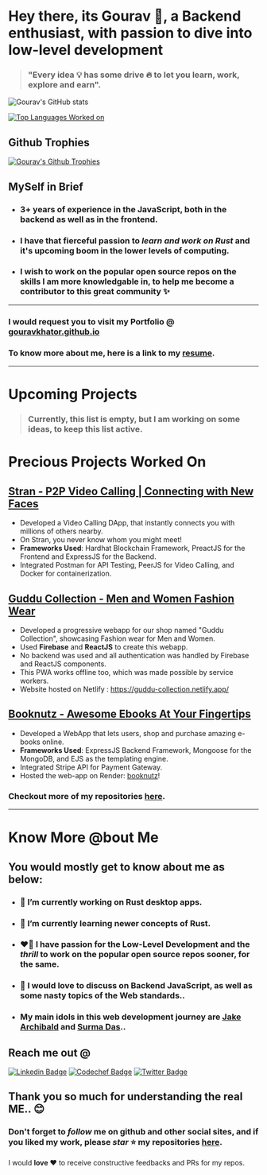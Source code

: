 # Hey there, its Gourav 👋, a Backend enthusiast, with passion to dive into low-level development

[comment]: < > "This whole text inside the double quotes, is a comment"
[comment]: < > "Github does not allow style tags or style attributes in html tags, or else we could add style tag and style the whole layout of this markdown.."

> ### **"Every idea 💡 has some drive 🔥 to let you learn, work, explore and earn".**

![Gourav's GitHub stats](https://github-readme-stats.vercel.app/api?username=gouravkhator&show_icons=true&include_all_commits=true&count_private=true&theme=gotham)

[comment]: < > "Hiding Jupyter Notebook, Java, EJS, C, SCSS in the top languages list"

[![Top Languages Worked on](https://github-readme-stats.vercel.app/api/top-langs/?username=gouravkhator&hide=jupyter%20notebook,java,ejs,c,scss&layout=compact&langs_count=8&custom_title=Top%20Languages%20Worked%20On&include_all_commits=true&count_private=true&theme=gotham)](https://github.com/gouravkhator/github-readme-stats)

## **Github Trophies**

[![Gourav's Github Trophies](https://github-profile-trophy.vercel.app/?username=gouravkhator&no-frame=true&no-bg=true&theme=nord)](https://github.com/gouravkhator/github-profile-trophy)

## MySelf in Brief

[comment]: < > "Adding h3 html tags below, so that the points are larger than the normal size"

- <h3><b>3+ years of experience in the JavaScript</b>, both in the backend as well as in the frontend.</h3>
- <h3>I have that fierceful passion to <em><b>learn and work on Rust</b></em> and it's upcoming boom in the lower levels of computing.</h3>
- <h3>I wish to work on the popular open source repos on the skills I am more knowledgable in, to help me become a contributor to this great community ✨</h3>

---

<h3><b>I would request you to visit my Portfolio @ <a href="https://gouravkhator.github.io/">gouravkhator.github.io</a></b></h3>

<h3><b>To know more about me, here is a link to my <a href="https://drive.google.com/file/d/1LheHuKCc8MaftpwWwMSkPOGGJjhoAMa_/view?usp=sharing">resume</a>.</b></h3>

---

# Upcoming Projects

> ### **Currently, this list is empty, but I am working on some ideas, to keep this list active.**

# Precious Projects Worked On

## [Stran - P2P Video Calling | Connecting with New Faces](https://github.com/gouravkhator/stran)

- Developed a Video Calling DApp, that instantly connects you with millions of others nearby.
- On Stran, you never know whom you might meet!
- **Frameworks Used**: Hardhat Blockchain Framework, PreactJS for the Frontend and ExpressJS for the Backend.
- Integrated Postman for API Testing, PeerJS for Video Calling, and Docker for containerization.

## [Guddu Collection - Men and Women Fashion Wear](https://github.com/gouravkhator/guddu-collection)

- Developed a progressive webapp for our shop named "Guddu Collection", showcasing Fashion wear for Men and Women.
- Used **Firebase** and **ReactJS** to create this webapp.
- No backend was used and all authentication was handled by Firebase and ReactJS components.
- This PWA works offline too, which was made possible by service workers.
- Website hosted on Netlify : https://guddu-collection.netlify.app/

## [Booknutz - Awesome Ebooks At Your Fingertips](https://github.com/gouravkhator/booknutz)

- Developed a WebApp that lets users, shop and purchase amazing e-books online.
- **Frameworks Used**: ExpressJS Backend Framework, Mongoose for the MongoDB, and EJS as the templating engine.
- Integrated Stripe API for Payment Gateway.
- Hosted the web-app on Render: [booknutz](https://booknutz.onrender.com/)!

### **Checkout more of my repositories [here](https://github.com/gouravkhator?tab=repositories).**

---

# Know More @bout Me

## You would mostly get to know about me as below:

- <h3>🔭 I’m currently working on <b>Rust desktop apps.</b></h3>
- <h3>🌱 I’m currently learning newer concepts of <b>Rust.</b></h3>
- <h3>❤️‍🔥 I have passion for the <b>Low-Level Development</b> and the <em><b>thrill</b></em> to work on the popular open source repos sooner, for the same.</h3>
- <h3>💬 I would love to discuss on <b>Backend JavaScript</b>, as well as some nasty topics of the Web standards..</h3>
- <h3>My main idols in this web development journey are <a href="https://github.com/jakearchibald"><b>Jake Archibald</b></a> and <a href="https://github.com/surma"><b>Surma Das</b></a>..<h3>

## **Reach me out @**

[![Linkedin Badge](https://img.shields.io/badge/-Gourav_Khator-blue?style=flat-circle&logo=Linkedin&logoColor=white&link=https://www.linkedin.com/in/gouravkhator/)](https://www.linkedin.com/in/gouravkhator/)
[![Codechef Badge](https://img.shields.io/badge/-Gourav_Khator-brown?style=flat-circle&logo=Codechef&logoColor=white&link=https://www.codechef.com/users/gourav_khator)](https://www.codechef.com/users/gourav_khator)
[![Twitter Badge](https://img.shields.io/badge/-Gourav_Khator-darkgreen?style=flat-circle&logo=Twitter&logoColor=white&link=https://twitter.com/_gouravkhator)](https://twitter.com/_gouravkhator)

## Thank you so much for understanding the real ME.. 😊

### Don't forget to _follow_ me on github and other social sites, and if you liked my work, please _star_ ⭐ my repositories [here](https://github.com/gouravkhator).

I would **love ❤️** to receive constructive feedbacks and PRs for my repos.
